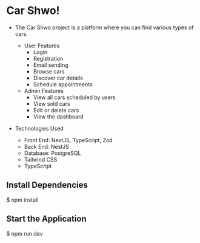 
# Car Shwo!

- The Car Shwo project is a platform where you can find various types of cars.
    - User Features
        - Login
        - Registration
        - Email sending
        - Browse cars
        - Discover car details
        - Schedule appointments
    - Admin Features
        - View all cars scheduled by users
        - View sold cars
        - Edit or delete cars
        - View the dashboard

- Technologies Used
    - Front End: NextJS, TypeScript, Zod
    - Back End: NestJS
    - Database: PostgreSQL
    - Tailwind CSS
    - TypeScript

## Install Dependencies
$ npm install

## Start the Application
$ npm run dev